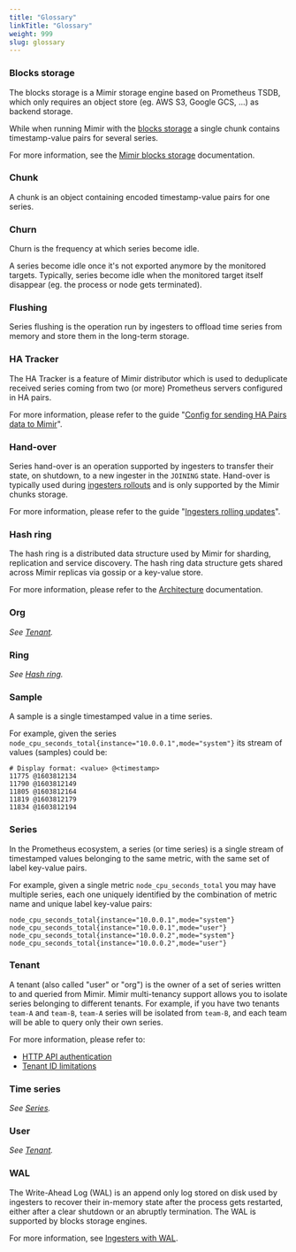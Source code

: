```yaml
---
title: "Glossary"
linkTitle: "Glossary"
weight: 999
slug: glossary
---
```


### Blocks storage

The blocks storage is a Mimir storage engine based on Prometheus TSDB, which only requires an object store (eg. AWS S3, Google GCS, ...) as backend storage.

While when running Mimir with the [blocks storage](#blocks-storage) a single chunk contains timestamp-value pairs for several series.

For more information, see the [Mimir blocks storage](../blocks-storage/_index.md) documentation.

### Chunk

A chunk is an object containing encoded timestamp-value pairs for one series.

### Churn

Churn is the frequency at which series become idle.

A series become idle once it's not exported anymore by the monitored targets. Typically, series become idle when the monitored target itself disappear (eg. the process or node gets terminated).

### Flushing

Series flushing is the operation run by ingesters to offload time series from memory and store them in the long-term storage.

### HA Tracker

The HA Tracker is a feature of Mimir distributor which is used to deduplicate received series coming from two (or more) Prometheus servers configured in HA pairs.

For more information, please refer to the guide "[Config for sending HA Pairs data to Mimir](../guides/ha-pair-handling.md)".

### Hand-over

Series hand-over is an operation supported by ingesters to transfer their state, on shutdown, to a new ingester in the `JOINING` state. Hand-over is typically used during [ingesters rollouts](./ingesters-rolling-updates.md) and is only supported by the Mimir chunks storage.

For more information, please refer to the guide "[Ingesters rolling updates](./ingesters-rolling-updates.md)".

### Hash ring

The hash ring is a distributed data structure used by Mimir for sharding, replication and service discovery. The hash ring data structure gets shared across Mimir replicas via gossip or a key-value store.

For more information, please refer to the [Architecture](../architecture.md#the-hash-ring) documentation.

### Org

_See [Tenant](#tenant)._

### Ring

_See [Hash ring](#hash-ring)._

### Sample

A sample is a single timestamped value in a time series.

For example, given the series `node_cpu_seconds_total{instance="10.0.0.1",mode="system"}` its stream of values (samples) could be:

```
# Display format: <value> @<timestamp>
11775 @1603812134
11790 @1603812149
11805 @1603812164
11819 @1603812179
11834 @1603812194
```

### Series

In the Prometheus ecosystem, a series (or time series) is a single stream of timestamped values belonging to the same metric, with the same set of label key-value pairs.

For example, given a single metric `node_cpu_seconds_total` you may have multiple series, each one uniquely identified by the combination of metric name and unique label key-value pairs:

```
node_cpu_seconds_total{instance="10.0.0.1",mode="system"}
node_cpu_seconds_total{instance="10.0.0.1",mode="user"}
node_cpu_seconds_total{instance="10.0.0.2",mode="system"}
node_cpu_seconds_total{instance="10.0.0.2",mode="user"}
```

### Tenant

A tenant (also called "user" or "org") is the owner of a set of series written to and queried from Mimir. Mimir multi-tenancy support allows you to isolate series belonging to different tenants. For example, if you have two tenants `team-A` and `team-B`, `team-A` series will be isolated from `team-B`, and each team will be able to query only their own series.

For more information, please refer to:

- [HTTP API authentication](../api/_index.md#authentication)
- [Tenant ID limitations](./limitations.md#tenant-id-naming)

### Time series

_See [Series](#series)._

### User

_See [Tenant](#tenant)._

### WAL

The Write-Ahead Log (WAL) is an append only log stored on disk used by ingesters to recover their in-memory state after the process gets restarted, either after a clear shutdown or an abruptly termination. The WAL is supported by blocks storage engines.

For more information, see [Ingesters with WAL](../blocks-storage/_index.md#the-write-path).
